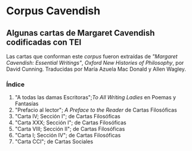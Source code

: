 # Corpus Cavendish
## Algunas cartas de Margaret Cavendish codificadas con TEI
Las cartas que conforman este *corpus* fueron extraídas de *"Margaret Cavendish: Essential Writings"*, *Oxford New Histories of Philosophy*, por David Cunning. Traducidas por María Azuela Mac Donald y Allen Wagley.
### Índice
1. "A todas las damas Escritoras";*To All Writing Ladies* en Poemas y Fantasías
2. "Prefacio al lector"; *A Preface to the Reader* de Cartas Filosóficas
3. "Carta IV; Sección I"; de Cartas Filosóficas
4. "Carta XXX; Sección I"; de Cartas Filosóficas
5. "Carta VIII; Sección II"; de Cartas Filosóficas
6. "Carta I; Sección IV"; de Cartas Filosóficas
7. "Carta CCI"; de Cartas Sociales
